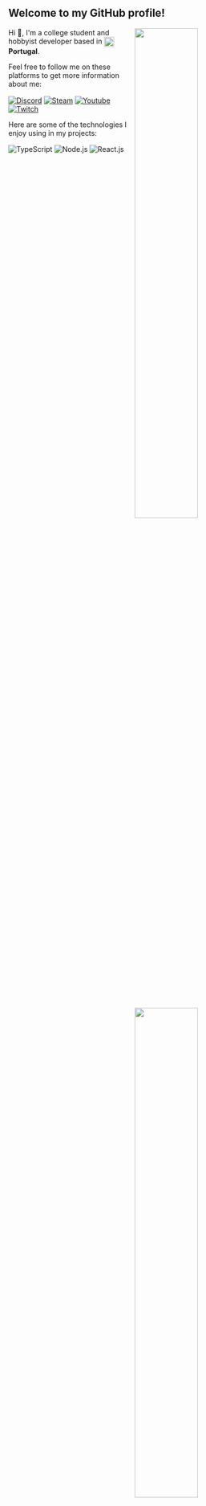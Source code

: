 ## Welcome to my GitHub profile!

<img width="50%" align="right" src="https://github-readme-stats.vercel.app/api?username=almeidx&count_private=true&include_all_commits=true&show_icons=true&theme=dark&icon_color=fff&hide_border=true">
<img width="50%" align="right" src="https://github-readme-stats.vercel.app/api/top-langs?username=almeidx&theme=dark&hide_border=true&layout=compact&langs_count=6">

Hi 👋, I'm a college student and hobbyist developer based in <img width="20" align="center" src="https://img.icons8.com/color/96/000000/portugal.png"/> **Portugal**.

Feel free to follow me on these platforms to get more information about me:

<a href="https://discord.gg/pepe" target="_blank"><img align="center" alt="Discord" src="https://img.shields.io/badge/-Discord-5865f2?style=flat&logo=discord&logoColor=white" /></a> <a href="https://steamcommunity.com/id/almeidx_" target="_blank"><img align="center" alt="Steam" src="https://img.shields.io/badge/-Steam-171a21?style=flat&logo=steam&logoColor=white" /></a> <a href="https://www.youtube.com/channel/UC9hiS7zuW1DdvyEmY7wsJKg" target="_blank"><img align="center" alt="Youtube" src="https://img.shields.io/badge/-YouTube-ff0000?style=flat&logo=youtube&logoColor=white" /></a> <a href="https://twitch.tv/almeidx_" target="_blank"><img align="center" alt="Twitch" src="https://img.shields.io/badge/-Twitch-6441a5?style=flat&logo=twitch&logoColor=white" /></a>

Here are some of the technologies I enjoy using in my projects:

<img alt="TypeScript" align="center" src="https://img.shields.io/badge/-TypeScript-007acc?style=flat&logo=typescript&logoColor=white" /> <img alt="Node.js" align="center" src="https://img.shields.io/badge/-Node.js-43853d?style=flat&logo=Node.js&logoColor=white" /> <img alt="React.js" align="center" src="https://img.shields.io/badge/-React.js-00ffff?style=flat&logo=react&logoColor=black" />
